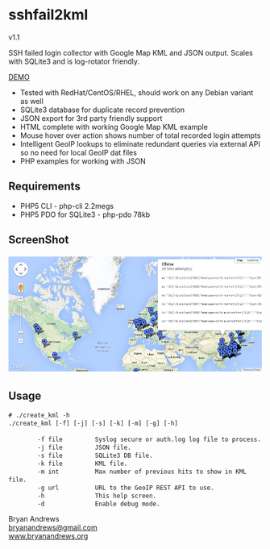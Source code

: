 sshfail2kml
===========

v1.1

SSH failed login collector with Google Map KML and JSON output. Scales with SQLite3 and is log-rotator friendly.

<a href="http://www.bryanandrews.org/failedlogins/">DEMO</a>

* Tested with RedHat/CentOS/RHEL, should work on any Debian variant as well
* SQLite3 database for duplicate record prevention
* JSON export for 3rd party friendly support
* HTML complete with working Google Map KML example
* Mouse hover over action shows number of total recorded login attempts
* Intelligent GeoIP lookups to eliminate redundant queries via external API so no need for local GeoIP dat files
* PHP examples for working with JSON

Requirements
------------

* PHP5 CLI  - php-cli 2.2megs
* PHP5 PDO for SQLite3 - php-pdo 78kb

ScreenShot
----------
![screensho image](sshfail2kml-map.png "An example Map from live data.")

Usage
-----
~~~
# ./create_kml -h
./create_kml [-f] [-j] [-s] [-k] [-m] [-g] [-h]

        -f file         Syslog secure or auth.log log file to process.
        -j file         JSON file.
        -s file         SQLite3 DB file.
        -k file         KML file.
        -m int          Max number of previous hits to show in KML file.
        -g url          URL to the GeoIP REST API to use.
        -h              This help screen.
        -d              Enable debug mode.
~~~

Bryan Andrews<br>
bryanandrews@gmail.com<br>
www.bryanandrews.org<br>
